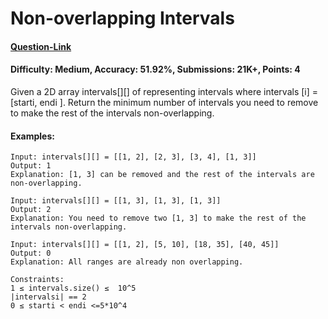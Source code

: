 # Non-overlapping Intervals
#### [Question-Link](https://www.geeksforgeeks.org/problems/non-overlapping-intervals/1)
#### Difficulty: Medium, Accuracy: 51.92%, Submissions: 21K+, Points: 4

Given a 2D array intervals[][] of representing intervals where intervals [i] = [starti, endi ]. Return the minimum number of intervals you need to remove to make the rest of the intervals non-overlapping.

#### Examples:
```
Input: intervals[][] = [[1, 2], [2, 3], [3, 4], [1, 3]]
Output: 1
Explanation: [1, 3] can be removed and the rest of the intervals are non-overlapping.
```
```
Input: intervals[][] = [[1, 3], [1, 3], [1, 3]]
Output: 2
Explanation: You need to remove two [1, 3] to make the rest of the intervals non-overlapping.
```
```
Input: intervals[][] = [[1, 2], [5, 10], [18, 35], [40, 45]]
Output: 0
Explanation: All ranges are already non overlapping.
```
```
Constraints:
1 ≤ intervals.size() ≤  10^5
|intervalsi| == 2
0 ≤ starti < endi <=5*10^4
```
